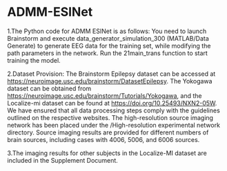 # ADMM-ESINet

1.The Python code for ADMM ESINet is as follows: You need to launch Brainstorm and execute data_generator_simulation_300 (MATLAB/Data Generate) to generate EEG data for the training set, while modifying the path parameters in the network. Run the 21main_trans function to start training the model.

2.Dataset Provision: The Brainstorm Epilepsy dataset can be accessed at https://neuroimage.usc.edu/brainstorm/DatasetEpilepsy. The Yokogawa dataset can be obtained from https://neuroimage.usc.edu/brainstorm/Tutorials/Yokogawa, and the Localize-mi dataset can be found at https://doi.org/10.25493/NXN2-05W. We have ensured that all data processing steps comply with the guidelines outlined on the respective websites.
The high-resolution source imaging network has been placed under the /High-resolution experimental network directory. Source imaging results are provided for different numbers of brain sources, including cases with 4006, 5006, and 6006 sources.

3.The imaging results for other subjects in the Localize-MI dataset are included in the Supplement Document.
